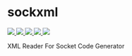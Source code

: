# sockxml
<a href="https://pypi.org/project/sockxml">
  <img src="https://img.shields.io/pypi/v/sockxml.svg" />
</a>
<a href="https://pypi.org/project/sockxml">
  <img src="https://img.shields.io/badge/license-MIT-blue.svg?maxAge=3600" />
</a>
<a href="https://pypi.org/project/sockxml">
  <img src="https://img.shields.io/pypi/pyversions/sockxml.svg" />
</a>
<a href="https://github.com/badges/stability-badges">
  <img src="https://badges.github.io/stability-badges/dist/stable.svg" />
</a>
<a href="https://codecov.io/gh/sockxml/sockxml">
  <img src="https://codecov.io/gh/sockxml/sockxml/branch/master/graph/badge.svg" />
</a>

XML Reader For Socket Code Generator
